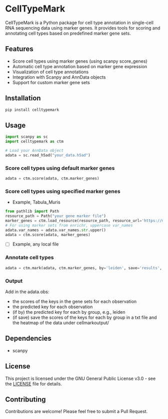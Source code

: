# CellTypeMark

CellTypeMark is a Python package for cell type annotation in single-cell RNA sequencing data using marker genes. It provides tools for scoring and annotating cell types based on predefined marker gene sets.

## Features

- Score cell types using marker genes (using scanpy score_genes)
- Automatic cell type annotation based on marker gene expression
- Visualization of cell type annotations
- Integration with Scanpy and AnnData objects
- Support for custom marker gene sets

## Installation

```bash
pip install celltypemark
```

## Usage

```python
import scanpy as sc
import celltypemark as ctm

# Load your AnnData object
adata = sc.read_h5ad("your_data.h5ad")
```

### Score cell types using default marker genes
```python
adata = ctm.score(adata, ctm.marker_genes)
```

### Score cell types using specified marker genes

- Example, Tabula_Muris
```python
from pathlib import Path
resource_path = Path("your gene marker file")
marker_genes = ctm.load_resource(resource_path, resource_url='https://maayanlab.cloud/Enrichr/geneSetLibrary?mode=text&libraryName=Tabula_Muris')
# For using marker sets from enrichr, uppercase var_names
adata.var_names = adata.var_names.str.upper()
adata = ctm.score(adata, marker_genes)
```
- [ ] Example, any local file

### Annotate cell types

```python
adata = ctm.mark(adata, ctm.marker_genes, by='leiden', save='results', plot=True)
```

### Output

Add in the adata.obs:
- the scores of the keys in the gene sets for each observation
- the predicted key for each observation
- (if by) the predicted key for each by group, e.g., leiden
- (if save) save the scores of the keys for each by group in a txt file and the heatmap of the data under cellmarkoutput/

## Dependencies

- scanpy

## License

This project is licensed under the GNU General Public License v3.0 - see the [LICENSE](LICENSE) file for details.

## Contributing

Contributions are welcome! Please feel free to submit a Pull Request.
